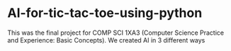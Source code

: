 # AI-for-tic-tac-toe-using-python
This was the final project for COMP SCI 1XA3 (Computer Science Practice and Experience: Basic Concepts). We created AI in 3 different ways
